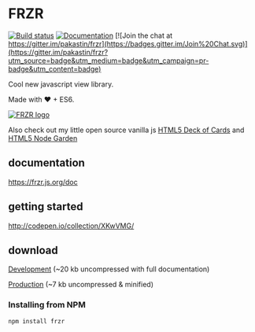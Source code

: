 # FRZR
[![Build status](https://travis-ci.org/pakastin/frzr.svg)](https://travis-ci.org/pakastin/frzr) 
[![Documentation](https://frzr.js.org/doc/badge.svg)](https://frzr.js.org/doc) 
[![Join the chat at https://gitter.im/pakastin/frzr](https://badges.gitter.im/Join%20Chat.svg)](https://gitter.im/pakastin/frzr?utm_source=badge&utm_medium=badge&utm_campaign=pr-badge&utm_content=badge) 

Cool new javascript view library.

Made with ♥ + ES6.

[![FRZR logo](https://frzr.js.org/img/logo.svg)](https://frzr.js.org)

Also check out my little open source vanilla js [HTML5 Deck of Cards](https://deck-of-cards.js.org) and [HTML5 Node Garden](https://nodegarden.js.org)

## documentation
https://frzr.js.org/doc

## getting started
http://codepen.io/collection/XKwVMG/

## download
[Development](https://frzr.js.org/dist/frzr.js) (~20 kb uncompressed with full documentation)

[Production](https://frzr.js.org/dist/frzr.min.js) (~7 kb uncompressed & minified)

### Installing from NPM

```
npm install frzr
```
